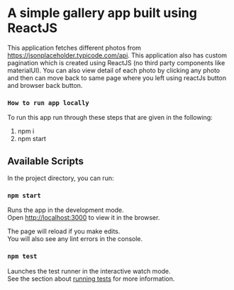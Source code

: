# A simple gallery app built using ReactJS 

This application fetches different photos from https://jsonplaceholder.typicode.com/api. This application also has custom pagination which is created using ReactJS (no third party components like materialUI). You can also view detail of each photo by clicking any photo and then can move back to same page where you left using reactJs  button and browser back button.

### `How to run app locally`
To run this app run through these steps that are given in the following:

1) npm i
2) npm start

## Available Scripts

In the project directory, you can run:

### `npm start`

Runs the app in the development mode.\
Open [http://localhost:3000](http://localhost:3000) to view it in the browser.

The page will reload if you make edits.\
You will also see any lint errors in the console.

### `npm test`

Launches the test runner in the interactive watch mode.\
See the section about [running tests](https://facebook.github.io/create-react-app/docs/running-tests) for more information.

